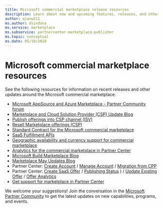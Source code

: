 ```yaml
---
title: Microsoft commercial marketplace release resources
description: Learn about new and upcoming features, releases, and other updates for the commercial marketplace
author: qianw211
ms.author: dsindona
ms.service: marketplace
ms.subservice: partnercenter-marketplace-publisher
ms.topic: conceptual
ms.date: 05/19/2020
---
```


# Microsoft commercial marketplace resources

See the following resources for information on recent releases and other updates around the Microsoft commercial marketplace.

* [Microsoft AppSource and Azure Marketplace - Partner Community forum ](https://www.microsoftpartnercommunity.com/t5/Microsoft-AppSource-and-Azure/bd-p/2222)
* [Marketplace and Cloud Solution Provider (CSP) Update Blog](https://aka.ms/marketplacemarchupdateblog)
* [Publish offerings into CSP channel (ISV)](./cloud-solution-providers.md)
* [Resell Marketplace offerings (CSP)](https://aka.ms/marketplaceincsp)
* [Standard Contract for the Microsoft commercial marketplace](./standard-contract.md)
* [SaaS Fulfillment APIs](./partner-center-portal/pc-saas-fulfillment-apis.md)
* [Geographic availability and currency support for commercial marketplace](./marketplace-geo-availability-currencies.md)
* [Analytics for the commercial marketplace in Partner Center](./partner-center-portal/analytics.md)
* [Microsoft Build Marketplace Blog](https://aka.ms/marketplacebuildblog)
* [Marketplace May Updates Blog](https://azure.microsoft.com/blog/microsoft-commercial-marketplace-updates-may-2019/)
* Partner Center: [Create Account](partner-center-portal/create-account.md) / [Manage Account](partner-center-portal/manage-account.md) / [Migration from CPP](partner-center-portal/account-migration-from-cpp-to-pc.md)
* Partner Center: [Create SaaS Offer](partner-center-portal/create-new-saas-offer.md) / [Publishing Status](partner-center-portal/publishing-status.md)
) / [Update Existing Offer](partner-center-portal/update-existing-offer.md) / [Offer Analytics](partner-center-portal/analytics.md)
* [Get support for marketplace in Partner Center](partner-center-portal/support.md)

We welcome your suggestions! Join the conversation in the [Microsoft Partner Community](https://www.microsoftpartnercommunity.com/) to get the latest updates on new capabilities, programs, and events.

